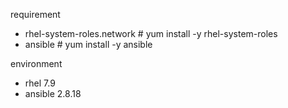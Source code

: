 requirement
- rhel-system-roles.network # yum install -y rhel-system-roles
- ansible # yum install -y ansible

environment
- rhel 7.9
- ansible 2.8.18
